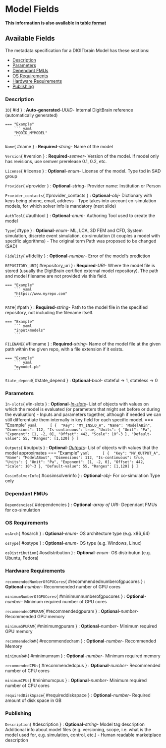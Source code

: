 <style>
  .md-content__button {
    display: none;
  }
</style>
# Model Fields

**This information is also available in [table format](/tables/model/)**


## Available Fields 

The metadata specification for a DIGITbrain Model
has these sections:

- [Description](#description)
- [Parameters](#parameters)
- [Dependant FMUs](#dependant-fmus)
- [OS Requirements](#os-requirements)
- [Hardware Requirements ](#hardware-requirements-)
- [Publishing](#publishing)


### Description


`ID`{ #id }
:   **Auto-generated**-*UUID*- Internal DigitBrain reference (automatically generated)

    === "Example"
        ``` yaml     
        "MODID_MYMODEL"
        ```

`Name`{ #name }
:   **Required**-*string*- Name of the model


`Version`{ #version }
:   **Required**-*semver*- Version of the model. If model only has revisions, use semver prerelease 0.1, 0.2, etc.


`License`{ #license }
:   **Optional**-*enum*- License of the model.  Type tbd in SAD group

`Provider`{ #provider }
:   **Optional**-*string*- Provider name: Institution or Person

`Provider_contacts`{ #provider_contacts }
:   **Optional**-*obj*- Dictionary with keys being phone, email, address - Type takes into account co-simulation models, for which solver info is mandatory (next slide)

`AuthTool`{ #authtool }
:   **Optional**-*enum*- Authoring Tool used to create the model

`Type`{ #type }
:   **Optional**-*enum*- ML, LCA, 3D FEM and CFD, System simulation, discrete event simulation, co-simulation (it couples a model with specific algorithms) - The original term Path was proposed to be changed (SAD)

`Fidelity`{ #fidelity }
:   **Optional**-*number*- Error of the model’s prediction

`REPOSITORY_URI`{ #repository_uri }
:   **Required**-*URI*- Where the model file is stored (usually the DigitBrain certified external model repository). The path and model filename are not provided via this field.

    === "Example"
        ``` yaml     
        "https://www.myrepo.com"
        ```

`PATH`{ #path }
:   **Required**-*string*- Path to the model file in the specified repository, not including the filename itself.

    === "Example"
        ``` yaml     
        "input/models"
        ```

`FILENAME`{ #filename }
:   **Required**-*string*- Name of the model file at the given path within the given repo, with a file extension if it exists.

    === "Example"
        ``` yaml     
        "mymodel.pb"
        ```

`State_depend`{ #state_depend }
:   **Optional**-*bool*- stateful -> 1, stateless -> 0


### Parameters


`In-slots`{ #in-slots }
:   **Optional**-*[In-slots](../in-slots.md)*- List of objects with values on which the model is evaluated (or parameters that might set before or during the evaluation) - Inputs and parameters together, although if needed we can still differentiate them internally in key field for each specific model.
    === "Example"
        ``` yaml     
        [
              { 
                "Key": "MY_INSLO_A",
                "Name": "ModelABin",
                "Dimensions": 112,
                "Is-continuous": true,
                "Units": {
                    "Unit": "Pa",
                    "Exponent": [1, -2, 0],
                    "Offset": 442,
                    "Scale": 10^-3
                },
                "Default-value": 55,
                "Ranges": [1,120]
              }
            ]  
        ```

`Outputs`{ #outputs }
:   **Optional**-*[Outputs](../outputs.md)*- List of objects with values that the model approximates
    === "Example"
        ``` yaml     
        [
              { 
                "Key": "MY_OUTPUT_A",
                "Name": "ModelABout",
                "Dimensions": 112,
                "Is-continuous": true,
                "Units": {
                    "Unit": "Pa",
                    "Exponent": [1, -2, 0],
                    "Offset": 442,
                    "Scale": 10^-3
                },
                "Default-value": 55,
                "Ranges": [1,120]
              }
            ]  
        ```

`CosimSolverInfo`{ #cosimsolverinfo }
:   **Optional**-*obj*- For co-simulation Type only


### Dependant FMUs


`Dependencies`{ #dependencies }
:   **Optional**-*array of URI*- Dependant FMUs for co-simulation


### OS Requirements


`osArch`{ #osarch }
:   **Optional**-*enum*- OS architecture type (e.g. x86_64)

`osType`{ #ostype }
:   **Optional**-*enum*- OS type (e.g. Windows, Linux)

`osDistribution`{ #osdistribution }
:   **Optional**-*enum*- OS distributun (e.g. Ubuntu, Fedora)


### Hardware Requirements 


`recommendedNumberOfGPUCores`{ #recommendednumberofgpucores }
:   **Optional**-*number*- Recommended number of GPU cores

`minimumNumberOfGPUCores`{ #minimumnumberofgpucores }
:   **Optional**-*number*- Minimum required number of GPU cores

`recommendedGPURAM`{ #recommendedgpuram }
:   **Optional**-*number*- Recommended GPU memory

`minimumGPURAM`{ #minimumgpuram }
:   **Optional**-*number*- Minimum required GPU memory

`recommendedRAM`{ #recommendedram }
:   **Optional**-*number*- Recommended Memory

`minimumRAM`{ #minimumram }
:   **Optional**-*number*- Minimum required memory

`recommendedCPUs`{ #recommendedcpus }
:   **Optional**-*number*- Recommended number of CPU cores

`minimumCPUs`{ #minimumcpus }
:   **Optional**-*number*- Minimum required number of CPU cores

`requiredDiskSpace`{ #requireddiskspace }
:   **Optional**-*number*- Required amount of disk space in GB


### Publishing


`Description`{ #description }
:   **Optional**-*string*- Model tag description Additional info about model files (e.g. versioning, scope, i.e. what is the model used for, e.g. simulation, control, etc.) - Human readable marketplace description
